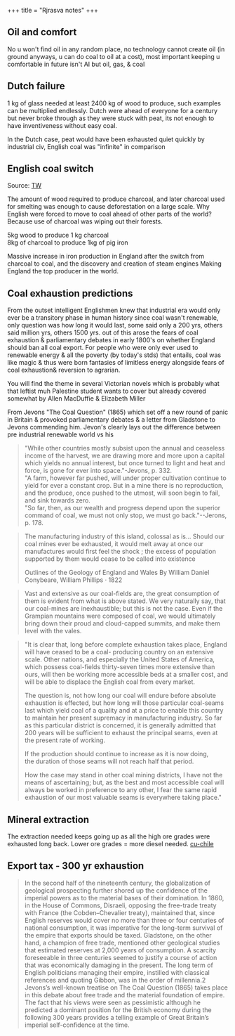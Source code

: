 +++
title = "Rjrasva notes"
+++
## Oil and comfort
No u won't find oil in any random place, no technology cannot create oil (in ground anyways, u can do coal to oil at a cost), most important keeping u comfortable in future isn't AI but oil, gas, & coal

## Dutch failure

1 kg of glass needed at least 2400 kg of wood to produce, such examples can be multiplied endlessly. Dutch were ahead of everyone for a century but never broke through as they were stuck with peat, its not enough to have inventiveness without easy coal. 

In the Dutch case, peat would have been exhausted quiet quickly by industrial civ, English coal was "infinite" in comparison

## English coal switch
Source: [TW](https://twitter.com/ulmuka_/status/1784758025926099125)

The amount of wood required to produce charcoal, and later charcoal used for smelting was enough to cause deforestation on a large scale. Why English were forced to move to coal ahead of other parts of the world? Because use of charcoal was wiping out their forests.

5kg wood to produce 1 kg charcoal  
8kg of charcoal to produce 1kg of pig iron

Massive increase in iron production in England after the switch from charcoal to coal, and the discovery and creation of steam engines
Making England the top producer in the world.


## Coal exhaustion predictions
From the outset intelligent Englishmen knew that industrial era would only ever be a transitory phase in human history since coal wasn't renewable, only question was how long it would last, some said only a 200 yrs, others said million yrs, others 1500 yrs. out of this arose the fears of coal exhaustion & parliamentary debates in early 1800's on whether England should ban all coal export. For people who were only ever used to renewable energy & all the poverty (by today's stds) that entails, coal was like magic & thus were born fantasies of limitless energy alongside fears of coal exhaustion& reversion to agrarian. 

You will find the theme in several Victorian novels which is probably what that leftist muh Palestine student wants to cover but already covered somewhat by Allen MacDuffie & Elizabeth Miller

From Jevons "The Coal Question" (1865) which set off a new round of panic in Britain & provoked parliamentary debates & a letter from Gladstone to Jevons commending him. Jevon's clearly lays out the difference between pre industrial renewable world vs his

> "While other countries mostly subsist upon the annual and ceaseless income of the harvest, we are drawing more and more upon a capital which yields no annual interest, but once turned to light and heat and force, is gone for ever into space."-Jevons, p. 332.  
"A farm, however far pushed, will under proper cultivation continue to yield for ever a constant crop. But in a mine there is no reproduction, and the produce, once pushed to the utmost, will soon begin to fail, and sink towards zero.  
"So far, then, as our wealth and progress depend upon the superior command of coal, we must not only stop, we must go back."--Jerons, p. 178.



> The manufacturing industry of this island, colossal as is... Should our coal mines ever be exhausted, it would melt away at once our manufactures would first feel the shock ; the excess of population supported by them would cease to be called into existence
> 
> Outlines of the Geology of England and Wales
By William Daniel Conybeare, William Phillips · 1822

> Vast and extensive as our coal-fields are, the great consumption of them is evident from what is above stated. We very naturally say, that our coal-mines are inexhaustible; but this is not the case. Even if the Grampian mountains were composed of coal, we would ultimately bring down their proud and cloud-capped summits, and make them level with the vales.


> "It is clear that, long before complete exhaustion
takes place, England will have ceased to be a coal- producing country on an extensive scale. Other nations, and especially the United States of America, which possess coal-fields thirty-seven times more extensive than ours, will then be working more accessible beds at a smaller cost, and will be able to displace the English coal from every market. 
> 
> The question is, not how long our coal will endure before absolute exhaustion is effected, but how long will those particular coal-seams last which yield coal of a quality and at a price to enable this country to maintain her present supremacy in manufacturing industry. So far as this particular district is concerned, it is generally admitted that 200 years will be sufficient to exhaust the principal seams, even at the present rate of working.  
> 
> If the production should continue to increase as it is now doing,  
> the duration of those seams will not reach half that period. 
> 
> How the case may stand in other coal mining districts, I have not the means of ascertaining; but, as the best and most accessible coal will always be worked in preference to any other, I fear the same rapid exhaustion of our most valuable seams is everywhere taking place."

## Mineral extraction
The extraction needed keeps going up as all the high ore grades were exhausted long back. Lower ore grades = more diesel needed. [cu-chile](https://mining-journal.com/base-metals/resourcestocks/4069657/chile-worlds-most-prolific-copper-producing-country)

## Export tax - 300 yr exhaustion
> In the second half of the nineteenth century, the globalization of geological prospecting further shored up the confidence of the imperial powers as to the material bases of their domination. In 1860, in the House of Commons, Disraeli, opposing the free-trade treaty with France (the Cobden–Chevalier treaty), maintained that, since English reserves would cover no more than three or four centuries of national consumption, it was imperative for the long-term survival of the empire that exports should be taxed. Gladstone, on the other hand, a champion of free trade, mentioned other geological studies that estimated reserves at 2,000 years of consumption. A scarcity foreseeable in three centuries seemed to justify a course of action that was economically damaging in the present. The long term of English politicians managing their empire, instilled with classical references and quoting Gibbon, was in the order of millennia.2 Jevons’s well-known treatise on The Coal Question (1865) takes place in this debate about free trade and the material foundation of empire. The fact that his views were seen as pessimistic although he predicted a dominant position for the British economy during the following 300 years provides a telling example of Great Britain’s imperial self-confidence at the time.
